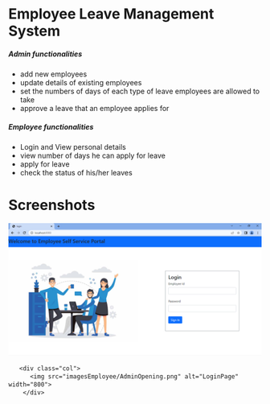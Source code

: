 # Employee Leave Management System
##### Admin functionalities
* add new employees
* update details of existing employees
* set the numbers of days of each type of leave employees are allowed to take
* approve a leave that an employee applies for

##### Employee functionalities
* Login and View personal details
* view number of days he can apply for leave 
* apply for leave
* check the status of his/her leaves

# Screenshots
<div class="container">

   <div class="row">
       <div class="col">
          <img src="imagesEmployee/loginPage.png" alt="LoginPage" width="800">
       </div>
   
       <div class="col">
          <img src="imagesEmployee/AdminOpening.png" alt="LoginPage" width="800">
        </div>
   </div>     
 </div>
